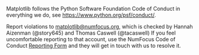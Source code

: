 Matplotlib follows the Python Software Foundation Code of Conduct in everything we do,
see https://www.python.org/psf/conduct/.

Report violations to matplotlib@numfocus.org, which is checked by Hannah Aizenman (@story645) and Thomas Caswell (@tacaswell) 
If you feel uncomfortable reporting to that account, use the NumFocus Code of Conduct [Reporting Form](https://numfocus.typeform.com/to/ynjGdT) and they will get in touch with us to resolve it. 

